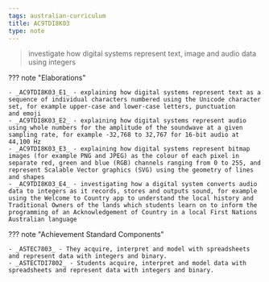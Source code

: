 ```yaml
---
tags: australian-curriculum
title: AC9TDI8K03
type: note
---
```

> investigate how digital systems represent text, image and audio data using integers

??? note "Elaborations"

	- _AC9TDI8K03_E1_ - explaining how digital systems represent text as a sequence of individual characters numbered using the Unicode character set, for example upper-case and lower-case letters, punctuation and emoji
	- _AC9TDI8K03_E2_ - explaining how digital systems represent audio using whole numbers for the amplitude of the soundwave at a given sampling rate, for example -32,768 to 32,767 for 16-bit audio at 44,100 Hz
	- _AC9TDI8K03_E3_ - explaining how digital systems represent bitmap images (for example PNG and JPEG) as the colour of each pixel in separate red, green and blue (RGB) channels ranging from 0 to 255, and represent Scalable Vector graphics (SVG) using the geometry of lines and shapes
	- _AC9TDI8K03_E4_ - investigating how a digital system converts audio data to integers as it records, stores and outputs sound, for example using the Welcome to Country app to understand the local history and Traditional Owners of the lands which students learn on to inform the programming of an Acknowledgement of Country in a local First Nations Australian language
??? note "Achievement Standard Components"

	- _ASTEC7803_ - They acquire, interpret and model with spreadsheets and represent data with integers and binary.
	- _ASTECTDI7802_ - Students acquire, interpret and model data with spreadsheets and represent data with integers and binary.